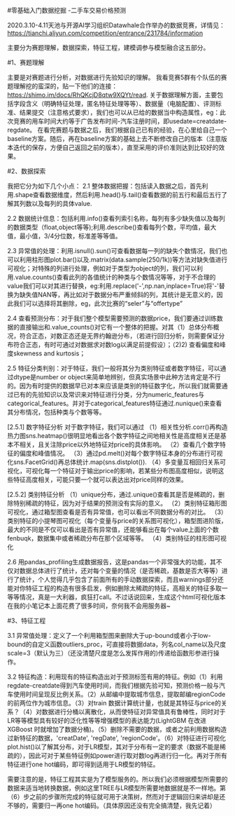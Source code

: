 
#零基础入门数据挖掘 -二手车交易价格预测

2020.3.10-4.11天池与开源AI学习组织Datawhale合作举办的数据竞赛，详情见：https://tianchi.aliyun.com/competition/entrance/231784/information

主要分为赛题理解，数据探索，特征工程，建模调参与模型融合这五部分。


#1、赛题理解

主要是对赛题进行分析，对数据进行先验知识的理解。
我看竞赛5群有个队伍的赛题理解挖的蛮深的，贴一下他们的连接：https://shimo.im/docs/RhQKcjD8qtw9XQYt/read.
关于数据理解方面，主要包括字段含义（明确特征处理，匿名特征处理等等）、数据量（电脑配置）、评测标准、结果提交（注意格式要求），我们也可以从已给的数据当中构造属性，eg：此次竞赛的用车时间大约等于广告发布时间-汽车注册时间，即usedate=creatdate-regdate。
在看完赛题与数据之后，我们根据自己已有的经验，在心里给自己一个baseline方案。随后，再在baseline方案的基础上去不断修改自己的版本（注意版本迭代的保存，方便自己返回之前的版本），直至采用的评价准则达到比较好的效果。


#2、数据探索

我把它分为如下几个小点：
2.1 整体数据把握：包括读入数据之后，首先利用.shape查看数据维度，然后利用.head()与.tail()查看数据的前五行和最后五行了解其列数以及每列的具体value.

2.2 数据统计信息：包括利用.info()查看列索引名称，每列有多少缺失值以及每列的数据类型（float,object等等);利用.describe()查看每列个数，平均值，最大值，最小值，3/4分位数，标准差等等值。

2.3 异常值的处理：利用.isnull().sun()可查看数据每一列的缺失个数情况，我们也可以利用柱形图plot.bar()以及.matrix(data.sample(250/1k))等方法对缺失值进行可视化；对特殊的列进行处理，例如对于类型为object的列，我们可以利用.value.counts()查看此列的各值统计的种类与个数情况等等，对于不合理的value我们可以对其进行替换，eg:利用.replace('-',np.nan,inplace=True)将'-'替换为缺失值NAN等，再比如对于数据分布严重倾斜的列，其统计是无意义的，因此我们可以选择将其删除，eg，此次比赛的“seler”与“offertype”

2.4 查看预测分布：对于我们整个模型需要预测的数据price，我们要通过训练数据的直接输出和.value_counts()对它有一个整体的把握。对其（1）总体分布概况，符合正态，对数正态还是无界约翰逊分布，（若进行回归分析，则需要保证分布符合正态，有时可通过对数据求对数log以满足前提假设）；（2)2) 查看偏度和峰度skewness and kurtosis；

2.5 特征分类判别：对于特征，我们一般将其分为类别特征或者数字特征，可以通过dtype是number or object来简单地辨别，但真实场景中此种方法肯定是不行的。因为有时提供的数据早已对本来应该是类别的特征数字化，所以我们就需要通过已有的先验知识以及常识来对特征进行分类，分为numeric_features与categorical_features。并对于categorical_features特征通过.nunique()来查看其分布情况，包括种类与个数等等。
  
  [2.5.1] 数字特征分析
   对于数字特征，我们可以通过
   （1）相关性分析.corr()再构造热力图sns.heatmap()很明显地看出各个数字特征之间地相关性是高度相关还是基本不相关，且关注除price以外地特征对price的具体影响。
   （2）查看几个数字特征的偏度和峰值情况。
   （3）通过pd.melt()对每个数字特征本身的分布进行可视化sns.FacetGrid()再总体统计.map(sns.distplot()).
   （4）多变量互相回归关系可视化，可视化每一个特征对于输出price的影响，若某些分布图高度相似，说明这些特征高度相关，可能只要一个就可以表达出对price同样的效果。
   
   [2.5.2] 类别特征分析
   （1）unique分布，通过.unique()查看其是否是稀疏的，删除特别稀疏的特征，因为对于结果的预测没有实际的意义。
   （2）类别特征箱形图可视化，通过箱型图查看是否有异常值，也可以看出不同数据分布的对比。
   （3）类别特征的小提琴图可视化（每个变量与price的关系图可视化），箱型图进阶版，最大的不同是不仅可以看出是否有异常值，还能够看出在每个value上面的个数fenbuqk，数据集中或者稀疏分布在那个区域等等。
   （4）类别特征的柱形图可视化
   
   2.6 用pandas_profiling生成数据报告，这是pandas一个非常强大的功能，其不仅对数据总体进行了统计，还对每个变量的情况（是否稀疏，基数是否大等等）进行了统计，个人觉得几乎包含了前面所有的手动数据探索，而且warnings部分还能对你特征工程的构造有很多启发，例如删除太稀疏的特征，高相关的特征多取一等等情况，真是一大利器，疯狂打call。不过话说回来，生成这个html可视化版本在我的小笔记本上面花费了很多时间，奈何我不会用服务器~
   
   
   
   #3、特征工程
   
   3.1 异常值处理：定义了一个利用箱型图来删除大于up-bound或者小于low-bound的自定义函数outliers_proc，可直接将数据data，列名col_name以及尺度scale=3（默认为三）（还没清楚尺度是怎么发挥作用的)传递给函数形参进行操作。 
   
   3.2 特征构造：利用现有的特征构造出对于预测标签有用的特征。例如（1）利用regdate-creatdate得到汽车使用时间，而我们根据先验可知，预测价格一般与汽车使用时间呈现反比例关系。（2）从邮编中提取城市信息，提取邮编regionCode的前两位作为城市信息。（3）对train 数据计算统计量，也就是其特征与price的关系？（4）对数据进行分桶以离散化，从而使特征对异常值具有鲁棒性，同时对于LR等等模型具有较好的泛化性等等增强模型的表达能力(LightGBM 在改进 XGBoost 时就增加了数据分桶)。（5）删除不需要的数据，或者之前利用数据构造过新特征的数据，'creatDate', 'regDate', 'regionCode'。（6）对特征进行可视化plot.hist()以了解其分布，对于LR模型，其对于分布有一定的要求（数据不能是稀疏的），因此可对于某些特征例如power进行取对数log再进行归一化。再对于所有特征进行one hot编码，即可得到适用于LR模型的特征。
   
   需要注意的是，特征工程其实是为了模型服务的。所以我们必须根据模型所需要的数据来适当地转换数据，例如这里TREE与LR模型所需要地数据就是不一样地。第（6）步之前的步骤所完成的特征就可用于决策树，然而对于逻辑回归来讲却是还不够的，需要归一再one hot编码。（具体原因还没有完全搞清楚，我先记着）
